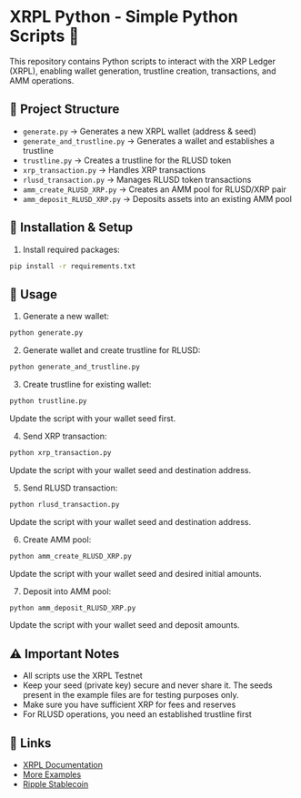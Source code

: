 # XRPL Python - Simple Python Scripts 🐍

This repository contains Python scripts to interact with the XRP Ledger (XRPL), enabling wallet generation, trustline creation, transactions, and AMM operations.

## 📁 Project Structure

- `generate.py` → Generates a new XRPL wallet (address & seed)
- `generate_and_trustline.py` → Generates a wallet and establishes a trustline
- `trustline.py` → Creates a trustline for the RLUSD token
- `xrp_transaction.py` → Handles XRP transactions
- `rlusd_transaction.py` → Manages RLUSD token transactions
- `amm_create_RLUSD_XRP.py` → Creates an AMM pool for RLUSD/XRP pair
- `amm_deposit_RLUSD_XRP.py` → Deposits assets into an existing AMM pool

## 🔧 Installation & Setup

1. Install required packages:
```bash
pip install -r requirements.txt
```

## 📝 Usage

1. Generate a new wallet:
```bash
python generate.py
```

2. Generate wallet and create trustline for RLUSD:
```bash
python generate_and_trustline.py
```

3. Create trustline for existing wallet:
```bash
python trustline.py
```
Update the script with your wallet seed first.

4. Send XRP transaction:
```bash
python xrp_transaction.py
```
Update the script with your wallet seed and destination address.

5. Send RLUSD transaction:
```bash
python rlusd_transaction.py
```
Update the script with your wallet seed and destination address.

6. Create AMM pool:
```bash
python amm_create_RLUSD_XRP.py
```
Update the script with your wallet seed and desired initial amounts.

7. Deposit into AMM pool:
```bash
python amm_deposit_RLUSD_XRP.py
```
Update the script with your wallet seed and deposit amounts.

## ⚠️ Important Notes

- All scripts use the XRPL Testnet
- Keep your seed (private key) secure and never share it. The seeds present in the example files are for testing purposes only.  
- Make sure you have sufficient XRP for fees and reserves
- For RLUSD operations, you need an established trustline first

## 🔗 Links

- [XRPL Documentation](https://xrpl.org/)
- [More Examples](https://docs.xrpl-commons.org/)
- [Ripple Stablecoin](https://ripple.com/solutions/stablecoin/)